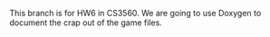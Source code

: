 This branch is for HW6 in CS3560. We are going to use Doxygen to document the crap out of the game files.

